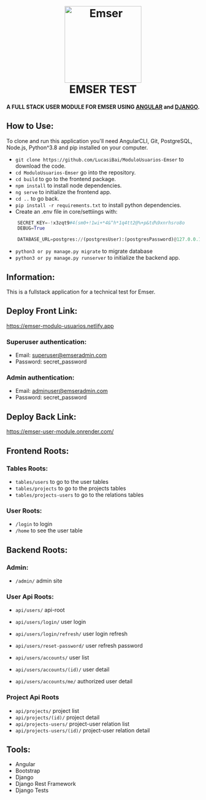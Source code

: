 <h1 align="center">
  <br>
  <a href="http://www.emser.net/">
  <img src="https://media.cylex.com.ar/companies/1111/5565/logo/logo.jpg" alt="Emser" width="200"></a>
  <br>
  EMSER TEST
  <br>
</h1>
<h4 align="center">A FULL STACK USER MODULE FOR EMSER USING <a href="https://angular.io/">ANGULAR</a> and <a href="https://www.djangoproject.com/">DJANGO</a>.</h4>

## How to Use:

To clone and run this application you'll need AngularCLI, Git, PostgreSQL, Node.js, Python^3.8 and pip installed on your computer.

- `git clone https://github.com/LucasiBai/ModuloUsuarios-Emser` to download the code.
- `cd ModuloUsuarios-Emser` go into the repository.
- `cd build` to go to the frontend package.
- `npm install` to install node dependencies.
- `ng serve` to initialize the frontend app.
- `cd ..` to go back.
- `pip install -r requirements.txt` to install python dependencies.
- Create an .env file in core/settiings with:

```python
    SECRET_KEY=-!x3zqt9#4(sm0+!1wi+*4&^h*1q4tt2@%+p&td%9xnrhsro8o
    DEBUG=True

    DATABASE_URL=postgres://(postgresUser):(postgresPassword)@127.0.0.1:5432/(dbName)
```

- `python3 or py manage.py migrate` to migrate database
- `python3 or py manage.py runserver` to initialize the backend app.

## Information:

This is a fullstack application for a technical test for Emser.

## Deploy Front Link:

https://emser-modulo-usuarios.netlify.app

### Superuser authentication:

- Email: superuser@emseradmin.com
- Password: secret_password

### Admin authentication:

- Email: adminuser@emseradmin.com
- Password: secret_password

## Deploy Back Link:

https://emser-user-module.onrender.com/

## Frontend Roots:

### Tables Roots:

- `tables/users` to go to the user tables
- `tables/projects` to go to the projects tables
- `tables/projects-users` to go to the relations tables

### User Roots:

- `/login` to login
- `/home` to see the user table

## Backend Roots:

### Admin:

- `/admin/` admin site

### User Api Roots:

- `api/users/` api-root

- `api/users/login/` user login
- `api/users/login/refresh/` user login refresh
- `api/users/reset-password/` user refresh password
- `api/users/accounts/` user list
- `api/users/accounts/(id)/` user detail
- `api/users/accounts/me/` authorized user detail

### Project Api Roots

- `api/projects/` project list
- `api/projects/(id)/` project detail
- `api/projects-users/` project-user relation list
- `api/projects-users/(id)/` project-user relation detail

## Tools:

- Angular
- Bootstrap
- Django
- Django Rest Framework
- Django Tests

<!-- ## Example:

... -->
